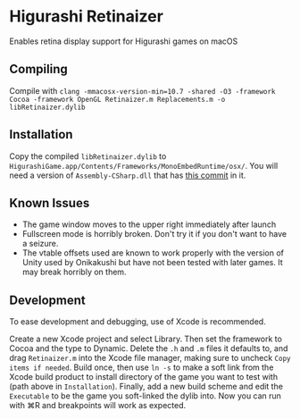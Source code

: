 # Higurashi Retinaizer

Enables retina display support for Higurashi games on macOS

## Compiling
Compile with `clang -mmacosx-version-min=10.7 -shared -O3 -framework Cocoa -framework OpenGL Retinaizer.m Replacements.m -o libRetinaizer.dylib`

## Installation
Copy the compiled `libRetinaizer.dylib` to `HigurashiGame.app/Contents/Frameworks/MonoEmbedRuntime/osx/`.  You will need a version of `Assembly-CSharp.dll` that has [this commit](https://github.com/07th-mod/higurashi-assembly/commit/0f625a5bcebdb07674531b92eb68f8d16a9bc14f) in it.

## Known Issues
- The game window moves to the upper right immediately after launch
- Fullscreen mode is horribly broken.  Don't try it if you don't want to have a seizure.
- The vtable offsets used are known to work properly with the version of Unity used by Onikakushi but have not been tested with later games.  It may break horribly on them.

## Development
To ease development and debugging, use of Xcode is recommended.

Create a new Xcode project and select Library.  Then set the framework to Cocoa and the type to Dynamic.  Delete the `.h` and `.m` files it defaults to, and drag `Retinaizer.m` into the Xcode file manager, making sure to uncheck `Copy items if needed`.  Build once, then use `ln -s` to make a soft link from the Xcode build product to install directory of the game you want to test with (path above in `Installation`).  Finally, add a new build scheme and edit the `Executable` to be the game you soft-linked the dylib into.  Now you can run with ⌘R and breakpoints will work as expected. 
